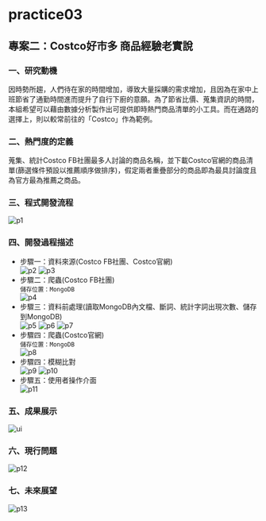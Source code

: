 # practice03

## 專案二：Costco好市多 商品經驗老實說</br>
### 一、研究動機</br>
因時勢所趨，人們待在家的時間增加，導致大量採購的需求增加，且因為在家中上班節省了通勤時間進而提升了自行下廚的意願。為了節省比價、蒐集資訊的時間，本組希望可以藉由數據分析製作出可提供即時熱門商品清單的小工具。而在通路的選擇上，則以較常前往的「Costco」作為範例。</br>

### 二、熱門度的定義</br>
蒐集、統計Costco FB社團最多人討論的商品名稱，並下載Costco官網的商品清單(篩選條件預設以推薦順序做排序)，假定兩者重疊部分的商品即為最具討論度且為官方最為推薦之商品。

### 三、程式開發流程</br>
![p1]()

### 四、開發過程描述</br>
* 步驟一：資料來源(Costco FB社團、Costco官網)</br>
![p2]()
![p3]()
* 步驟二：爬蟲(Costco FB社團)</br>
`儲存位置：MongoDB`</br>
![p4]()
* 步驟三：資料前處理(讀取MongoDB內文檔、斷詞、統計字詞出現次數、儲存到MongoDB)</br>
![p5]()
![p6]()
![p7]()
* 步驟四：爬蟲(Costco官網)</br>
`儲存位置：MongoDB`</br>
![p8]()
* 步驟四：模糊比對</br>
![p9]()
![p10]()
* 步驟五：使用者操作介面</br>
![p11]()
### 五、成果展示</br>
![ui]()
### 六、現行問題</br>
![p12]()
### 七、未來展望</br>
![p13]()
